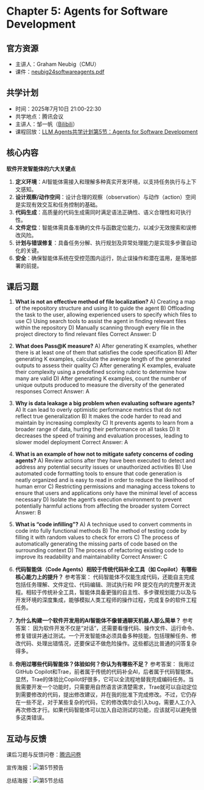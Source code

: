 # Chapter 5: Agents for Software Development

## 官方资源

- 主讲人：Graham Neubig（CMU）
- 课件：[neubig24softwareagents.pdf](https://rdi.berkeley.edu/llm-agents-mooc/slides/neubig24softwareagents.pdf)

## 共学计划

- 时间：2025年7月10日 21:00-22:30
- 共学地点：腾讯会议
- 主讲人：邹一帆（[Bilibili](https://space.bilibili.com/614807456)）
- 课程回放：[LLM Agents共学计划第5节：Agents for Software Development](https://www.bilibili.com/video/BV1q6uKzQEL2)

## 核心内容

**软件开发智能体的六大关键点**
1. **定义环境**：AI智能体需接入和理解多种真实开发环境，以支持任务执行与上下文感知。
2. **设计观察/动作空间**：设计合理的观察（observation）与动作（action）空间是实现有效交互和任务控制的基础。
3. **代码生成**：高质量的代码生成需同时满足语法正确性、语义合理性和可执行性。
4. **文件定位**：智能体需具备准确的文件与函数定位能力，以减少无效搜索和误修改风险。
5. **计划与错误修复**：具备任务分解、执行规划及异常处理能力是实现多步骤自动化的关键。
6. **安全**：确保智能体系统在受控范围内运行，防止误操作和潜在滥用，是落地部署的前提。

## 课后习题

1. **What is not an effective method of file localization?**
A) Creating a map of the repository structure and using it to guide the agent
B) Offloading the task to the user, allowing experienced users to specify which files to use
C) Using search tools to assist the agent in finding relevant files within the repository
D) Manually scanning through every file in the project directory to find relevant files
Correct Answer: D

2. **What does Pass@K measure?**
A) After generating K examples, whether there is at least one of them that satisfies the code specification
B) After generating K examples, calculate the average length of the generated outputs to assess their quality
C) After generating K examples, evaluate their complexity using a predefined scoring rubric to determine how many are valid
D) After generating K examples, count the number of unique outputs produced to measure the diversity of the generated responses
Correct Answer: A

3. **Why is data leakage a big problem when evaluating software agents?**
A) It can lead to overly optimistic performance metrics that do not reflect true generalization
B) It makes the code harder to read and maintain by increasing complexity
C) It prevents agents to learn from a broader range of data, hurting their performance on all tasks
D) It decreases the speed of training and evaluation processes, leading to slower model deployment
Correct Answer: A

4. **What is an example of how not to mitigate safety concerns of coding agents?**
A) Review actions after they have been executed to detect and address any potential security issues or unauthorized activities
B) Use automated code formatting tools to ensure that code generation is neatly organized and is easy to read in order to reduce the likelihood of human error
C) Restricting permissions and managing access tokens to ensure that users and applications only have the minimal level of access necessary
D) Isolate the agent’s execution environment to prevent potentially harmful actions from affecting the broader system
Correct Answer: B

5. **What is “code infilling”?**
A) A technique used to convert comments in code into fully functional methods
B) The method of testing code by filling it with random values to check for errors
C) The process of automatically generating the missing parts of code based on the surrounding context
D) The process of refactoring existing code to improve its readability and maintainability
Correct Answer: C

6. **代码智能体（Code Agents）相较于传统代码补全工具（如 Copilot）有哪些核心能力上的提升？**
参考答案：
代码智能体不仅能生成代码，还能自主完成包括任务理解、文件定位、代码编辑、测试执行和 PR 提交在内的完整开发流程。相较于传统补全工具，智能体具备更强的自主性、多步骤规划能力以及与开发环境的深度集成，能够模拟人类工程师的操作过程，完成复杂的软件工程任务。

7. **为什么构建一个软件开发用的AI智能体不像普通聊天机器人那么简单？**
参考答案：
因为软件开发不仅是“对话”，还需要看懂代码、操作文件、运行命令、修复错误并通过测试。一个开发智能体必须具备多种技能，包括理解任务、修改代码、处理出错情况，还要保证不做危险操作。这些都远比普通的问答复杂得多。

8. **你用过哪些代码智能体？体验如何？你认为有哪些不足？**
参考答案：
我用过GitHub Copilot和Trae，前者属于传统的代码补全AI，后者属于代码智能体。显然，Trae的体验比Copilot好很多，它可以全流程地替我完成编码任务。当我需要开发一个功能时，只需要用自然语言讲清楚需求，Trae就可以自动定位到需要修改的代码，提出修改建议，并在我的批准下完成修改。不过，它仍存在一些不足，对于某些复杂的代码，它的修改偶尔会引入bug，需要人工介入再次修改才行。如果代码智能体可以加入自动测试的功能，应该就可以避免很多这类错误。

## 互动与反馈

课后习题与反馈问卷：[腾讯问卷](https://docs.qq.com/form/page/DTWd0Z2RuVGpwZmx3)

宣传海报：![第5节预告](../assets/LLMAgents共学计划/第5节预告.png)

总结海报：![第5节总结](../assets/LLMAgents共学计划/第5节总结.png)